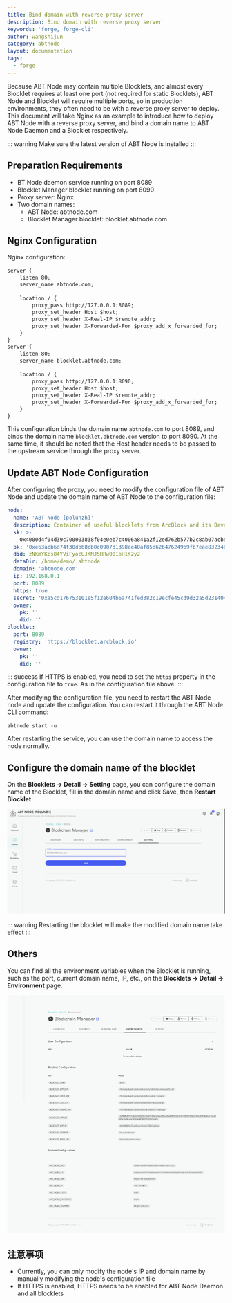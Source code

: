 ```yaml
---
title: Bind domain with reverse proxy server
description: Bind domain with reverse proxy server
keywords: 'forge, forge-cli'
author: wangshijun
category: abtnode
layout: documentation
tags:
  - forge
---
```


Because ABT Node may contain multiple Blocklets, and almost every Blocklet requires at least one port (not required for static Blocklets), ABT Node and Blocklet will require multiple ports, so in production environments, they often need to be with a reverse proxy server to deploy.
This document will take Nginx as an example to introduce how to deploy ABT Node with a reverse proxy server, and bind a domain name to ABT Node Daemon and a Blocklet respectively.

::: warning
Make sure the latest version of ABT Node is installed
:::

## Preparation Requirements

- BT Node daemon service running on port 8089
- Blocklet Manager blocklet running on port 8090
- Proxy server: Nginx
- Two domain names:
  - ABT Node: abtnode.com
  - Blocklet Manager blocklet: blocklet.abtnode.com

## Nginx Configuration

Nginx configuration:

```
server {
    listen 80;
    server_name abtnode.com;

    location / {
        proxy_pass http://127.0.0.1:8089;
        proxy_set_header Host $host;
        proxy_set_header X-Real-IP $remote_addr;
        proxy_set_header X-Forwarded-For $proxy_add_x_forwarded_for;
    }
}
server {
    listen 80;
    server_name blocklet.abtnode.com;

    location / {
        proxy_pass http://127.0.0.1:8090;
        proxy_set_header Host $host;
        proxy_set_header X-Real-IP $remote_addr;
        proxy_set_header X-Forwarded-For $proxy_add_x_forwarded_for;
    }
}
```

This configuration binds the domain name `abtnode.com` to port 8089, and binds the domain name `blocklet.abtnode.com` version to port 8090.
At the same time, it should be noted that the Host header needs to be passed to the upstream service through the proxy server.

## Update ABT Node Configuration

After configuring the proxy, you need to modify the configuration file of ABT Node and update the domain name of ABT Node to the configuration file:

```yaml
node:
  name: 'ABT Node [polunzh]'
  description: Container of useful blocklets from ArcBlock and its Developer Community
  sk: >-
    0x4000d4f04d39c700003838f04e0eb7c4006a841a2f12ed762b577b2c8ab07acbe63acb6d74f30db68cbec0977d1398ee40af85d62647624969fb7eae832348f9
  pk: '0xe63acb6d74f30db68cb0c0907d1398ee40af85d62647624969fb7eae832348f9'
  did: zNKmYKcs84YViFyocUJKMJ5HRw001oH1K2y2
  dataDir: /home/demo/.abtnode
  domain: 'abtnode.com'
  ip: 192.168.0.1
  port: 8089
  https: true
  secret: '0xa5cd176753101e5f12e604b6a741fed382c19ecfe45cd9d32a5d231404b41f23'
  owner:
    pk: ''
    did: ''
blocklet:
  port: 8089
  registry: 'https://blocklet.arcblock.io'
  owner:
    pk: ''
    did: ''
```

::: success
If HTTPS is enabled, you need to set the `https` property in the configuration file to `true`. As in the configuration file above.
:::

After modifying the configuration file, you need to restart the ABT Node node and update the configuration. You can restart it through the ABT Node CLI command:

```
abtnode start -u
```

After restarting the service, you can use the domain name to access the node normally.

## Configure the domain name of the blocklet

On the **Blocklets -> Detail -> Setting** page, you can configure the domain name of the Blocklet, fill in the domain name and click Save, then **Restart Blocklet**

![blocklet domain setting](./images/blocklet-domain-setting.png)

::: warning
Restarting the blocklet will make the modified domain name take effect
:::

## Others

You can find all the environment variables when the Blocklet is running, such as the port, current domain name, IP, etc., on the **Blocklets -> Detail -> Environment** page.

![blocklet domain setting](./images/blocklet-environments.png)

## 注意事项

- Currently, you can only modify the node's IP and domain name by manually modifying the node's configuration file
- If HTTPS is enabled, HTTPS needs to be enabled for ABT Node Daemon and all blocklets
